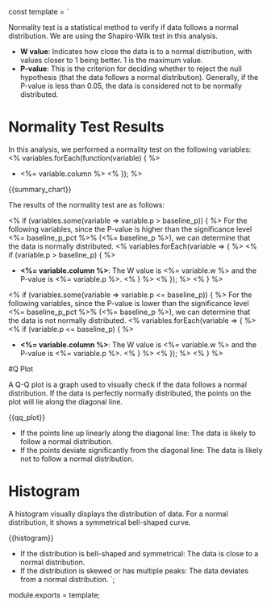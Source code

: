 const template = `

Normality test is a statistical method to verify if data follows a normal distribution. We are using the Shapiro-Wilk test in this analysis.

*   **W value**: Indicates how close the data is to a normal distribution, with values closer to 1 being better. 1 is the maximum value.
*   **P-value**: This is the criterion for deciding whether to reject the null hypothesis (that the data follows a normal distribution). Generally, if the P-value is less than 0.05, the data is considered not to be normally distributed.

# Normality Test Results

In this analysis, we performed a normality test on the following variables:
<% variables.forEach(function(variable) { %>
* <%= variable.column %>
<% }); %>

{{summary_chart}}


The results of the normality test are as follows:

<% if (variables.some(variable => variable.p > baseline_p)) { %>
For the following variables, since the P-value is higher than the significance level <%= baseline_p_pct %>% (<%= baseline_p %>), we can determine that the data is normally distributed.
  <% variables.forEach(variable => { %>
    <% if (variable.p > baseline_p) { %>
* **<%= variable.column %>**: The W value is <%= variable.w %> and the P-value is <%= variable.p %>.
    <% } %>
  <% }); %>
<% } %>

<% if (variables.some(variable => variable.p <= baseline_p)) { %>
For the following variables, since the P-value is lower than the significance level <%= baseline_p_pct %>% (<%= baseline_p %>), we can determine that the data is not normally distributed.
  <% variables.forEach(variable => { %>
    <% if (variable.p <= baseline_p) { %>
* **<%= variable.column %>**: The W value is <%= variable.w %> and the P-value is <%= variable.p %>.
    <% } %>
  <% }); %>
<% } %>


#Q Plot

A Q-Q plot is a graph used to visually check if the data follows a normal distribution. If the data is perfectly normally distributed, the points on the plot will lie along the diagonal line.

{{qq_plot}}

*   If the points line up linearly along the diagonal line: The data is likely to follow a normal distribution.
*   If the points deviate significantly from the diagonal line: The data is likely not to follow a normal distribution.

# Histogram

A histogram visually displays the distribution of data. For a normal distribution, it shows a symmetrical bell-shaped curve.

{{histogram}}

*   If the distribution is bell-shaped and symmetrical: The data is close to a normal distribution.
*   If the distribution is skewed or has multiple peaks: The data deviates from a normal distribution.
`;

module.exports = template; 